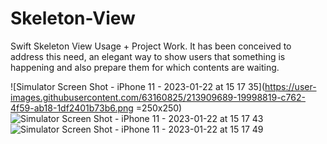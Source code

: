 # Skeleton-View
Swift Skeleton View Usage + Project Work. It has been conceived to address this need, an elegant way to show users that something is happening and also prepare them for which contents are waiting. 

![Simulator Screen Shot - iPhone 11 - 2023-01-22 at 15 17 35](https://user-images.githubusercontent.com/63160825/213909689-19998819-c762-4f59-ab18-1df2401b73b6.png =250x250)
![Simulator Screen Shot - iPhone 11 - 2023-01-22 at 15 17 43](https://user-images.githubusercontent.com/63160825/213909694-4bf088d2-dbf4-4a4a-b5af-b84d77bcf5d0.png)
![Simulator Screen Shot - iPhone 11 - 2023-01-22 at 15 17 49](https://user-images.githubusercontent.com/63160825/213909699-ab24a034-ec9e-49f9-b426-65046cb88848.png)

